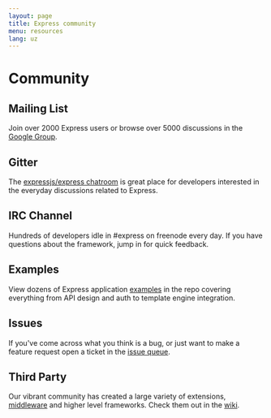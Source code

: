 ```yaml
---
layout: page
title: Express community
menu: resources
lang: uz
---
```


# Community

## Mailing List

Join over 2000 Express users or browse over 5000
discussions in the [Google Group](https://groups.google.com/group/express-js).

## Gitter

The [expressjs/express chatroom](https://gitter.im/expressjs/express) is great place
for developers interested in the everyday discussions related to Express.

## IRC Channel

Hundreds of developers idle in #express on freenode every day.
If you have questions about the framework, jump in for quick
feedback.

## Examples

View dozens of Express application [examples](https://github.com/expressjs/express/tree/master/examples)
in the repo covering everything from API design and auth
to template engine integration.

## Issues

If you've come across what you think is a bug, or just want to make
a feature request open a ticket in the [issue queue](https://github.com/expressjs/express/issues).

## Third Party

Our vibrant community has created a large variety of extensions,
[middleware](/resources/middleware.html) and higher level frameworks. Check them out in the
[wiki](https://github.com/expressjs/express/wiki).
